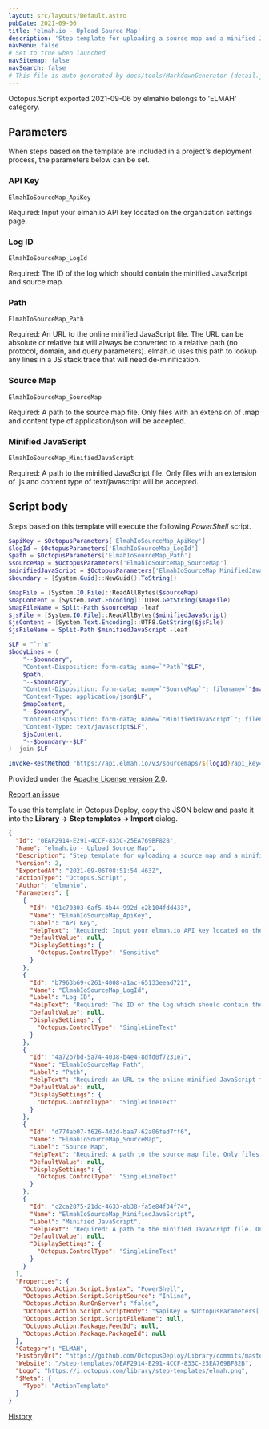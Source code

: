 ```yaml
---
layout: src/layouts/Default.astro
pubDate: 2021-09-06
title: 'elmah.io - Upload Source Map'
description: 'Step template for uploading a source map and a minified JavaScript file to elmah.io.'
navMenu: false
# Set to true when launched
navSitemap: false
navSearch: false
# This file is auto-generated by docs/tools/MarkdownGenerator (detail.js)
---
```


Octopus.Script exported 2021-09-06 by elmahio belongs to 'ELMAH' category.

## Parameters

When steps based on the template are included in a project's deployment process, the parameters below can be set.


<div class="param">

### API Key

`ElmahIoSourceMap_ApiKey`

Required: Input your elmah.io API key located on the organization settings page.

</div>
        
<div class="param">

### Log ID

`ElmahIoSourceMap_LogId`

Required: The ID of the log which should contain the minified JavaScript and source map.

</div>
        
<div class="param">

### Path

`ElmahIoSourceMap_Path`

Required: An URL to the online minified JavaScript file. The URL can be absolute or relative but will always be converted to a relative path (no protocol, domain, and query parameters). elmah.io uses this path to lookup any lines in a JS stack trace that will need de-minification.

</div>
        
<div class="param">

### Source Map

`ElmahIoSourceMap_SourceMap`

Required: A path to the source map file. Only files with an extension of .map and content type of application/json will be accepted.

</div>
        
<div class="param">

### Minified JavaScript

`ElmahIoSourceMap_MinifiedJavaScript`

Required: A path to the minified JavaScript file. Only files with an extension of .js and content type of text/javascript will be accepted.

</div>
        

## Script body

Steps based on this template will execute the following *PowerShell* script.

```powershell
$apiKey = $OctopusParameters['ElmahIoSourceMap_ApiKey']
$logId = $OctopusParameters['ElmahIoSourceMap_LogId']
$path = $OctopusParameters['ElmahIoSourceMap_Path']
$sourceMap = $OctopusParameters['ElmahIoSourceMap_SourceMap']
$minifiedJavaScript = $OctopusParameters['ElmahIoSourceMap_MinifiedJavaScript']
$boundary = [System.Guid]::NewGuid().ToString()

$mapFile = [System.IO.File]::ReadAllBytes($sourceMap)
$mapContent = [System.Text.Encoding]::UTF8.GetString($mapFile)
$mapFileName = Split-Path $sourceMap -leaf
$jsFile = [System.IO.File]::ReadAllBytes($minifiedJavaScript)
$jsContent = [System.Text.Encoding]::UTF8.GetString($jsFile)
$jsFileName = Split-Path $minifiedJavaScript -leaf

$LF = "`r`n"
$bodyLines = (
    "--$boundary",
    "Content-Disposition: form-data; name=`"Path`"$LF",
    $path,
    "--$boundary",
    "Content-Disposition: form-data; name=`"SourceMap`"; filename=`"$mapFileName`"",
    "Content-Type: application/json$LF",
    $mapContent,
    "--$boundary",
    "Content-Disposition: form-data; name=`"MinifiedJavaScript`"; filename=`"$jsFileName`"",
    "Content-Type: text/javascript$LF",
    $jsContent,
    "--$boundary--$LF"
) -join $LF

Invoke-RestMethod "https://api.elmah.io/v3/sourcemaps/${logId}?api_key=${apiKey}" -Method POST -ContentType "multipart/form-data; boundary=`"$boundary`"" -Body $bodyLines
```

Provided under the [Apache License version 2.0](https://github.com/OctopusDeploy/Library/blob/master/LICENSE.txt).

[Report an issue](https://github.com/OctopusDeploy/Library/issues/new?assignees=&labels=&projects=&template=bug-report.yml&title=Issue%20with%20elmah.io%20-%20Upload%20Source%20Map&step-template=elmah.io%20-%20Upload%20Source%20Map)

<div class="get-json">

To use this template in Octopus Deploy, copy the JSON below and paste it into the **Library → Step templates → Import** dialog.

```json
{
  "Id": "0EAF2914-E291-4CCF-833C-25EA769BF82B",
  "Name": "elmah.io - Upload Source Map",
  "Description": "Step template for uploading a source map and a minified JavaScript file to elmah.io.",
  "Version": 2,
  "ExportedAt": "2021-09-06T08:51:54.463Z",
  "ActionType": "Octopus.Script",
  "Author": "elmahio",
  "Parameters": [
    {
      "Id": "01c70303-6af5-4b44-992d-e2b104fdd433",
      "Name": "ElmahIoSourceMap_ApiKey",
      "Label": "API Key",
      "HelpText": "Required: Input your elmah.io API key located on the organization settings page.",
      "DefaultValue": null,
      "DisplaySettings": {
        "Octopus.ControlType": "Sensitive"
      }
    },
    {
      "Id": "b7963b69-c261-4008-a1ac-65133eead721",
      "Name": "ElmahIoSourceMap_LogId",
      "Label": "Log ID",
      "HelpText": "Required: The ID of the log which should contain the minified JavaScript and source map.",
      "DefaultValue": null,
      "DisplaySettings": {
        "Octopus.ControlType": "SingleLineText"
      }
    },
    {
      "Id": "4a72b7bd-5a74-4038-b4e4-8dfd0f7231e7",
      "Name": "ElmahIoSourceMap_Path",
      "Label": "Path",
      "HelpText": "Required: An URL to the online minified JavaScript file. The URL can be absolute or relative but will always be converted to a relative path (no protocol, domain, and query parameters). elmah.io uses this path to lookup any lines in a JS stack trace that will need de-minification.",
      "DefaultValue": null,
      "DisplaySettings": {
        "Octopus.ControlType": "SingleLineText"
      }
    },
    {
      "Id": "d774ab07-f626-4d2d-baa7-62a06fed7ff6",
      "Name": "ElmahIoSourceMap_SourceMap",
      "Label": "Source Map",
      "HelpText": "Required: A path to the source map file. Only files with an extension of .map and content type of application/json will be accepted.",
      "DefaultValue": null,
      "DisplaySettings": {
        "Octopus.ControlType": "SingleLineText"
      }
    },
    {
      "Id": "c2ca2875-21dc-4633-ab38-fa5e84f34f74",
      "Name": "ElmahIoSourceMap_MinifiedJavaScript",
      "Label": "Minified JavaScript",
      "HelpText": "Required: A path to the minified JavaScript file. Only files with an extension of .js and content type of text/javascript will be accepted.",
      "DefaultValue": null,
      "DisplaySettings": {
        "Octopus.ControlType": "SingleLineText"
      }
    }
  ],
  "Properties": {
    "Octopus.Action.Script.Syntax": "PowerShell",
    "Octopus.Action.Script.ScriptSource": "Inline",
    "Octopus.Action.RunOnServer": "false",
    "Octopus.Action.Script.ScriptBody": "$apiKey = $OctopusParameters['ElmahIoSourceMap_ApiKey']\n$logId = $OctopusParameters['ElmahIoSourceMap_LogId']\n$path = $OctopusParameters['ElmahIoSourceMap_Path']\n$sourceMap = $OctopusParameters['ElmahIoSourceMap_SourceMap']\n$minifiedJavaScript = $OctopusParameters['ElmahIoSourceMap_MinifiedJavaScript']\n$boundary = [System.Guid]::NewGuid().ToString()\n\n$mapFile = [System.IO.File]::ReadAllBytes($sourceMap)\n$mapContent = [System.Text.Encoding]::UTF8.GetString($mapFile)\n$mapFileName = Split-Path $sourceMap -leaf\n$jsFile = [System.IO.File]::ReadAllBytes($minifiedJavaScript)\n$jsContent = [System.Text.Encoding]::UTF8.GetString($jsFile)\n$jsFileName = Split-Path $minifiedJavaScript -leaf\n\n$LF = \"`r`n\"\n$bodyLines = (\n    \"--$boundary\",\n    \"Content-Disposition: form-data; name=`\"Path`\"$LF\",\n    $path,\n    \"--$boundary\",\n    \"Content-Disposition: form-data; name=`\"SourceMap`\"; filename=`\"$mapFileName`\"\",\n    \"Content-Type: application/json$LF\",\n    $mapContent,\n    \"--$boundary\",\n    \"Content-Disposition: form-data; name=`\"MinifiedJavaScript`\"; filename=`\"$jsFileName`\"\",\n    \"Content-Type: text/javascript$LF\",\n    $jsContent,\n    \"--$boundary--$LF\"\n) -join $LF\n\nInvoke-RestMethod \"https://api.elmah.io/v3/sourcemaps/${logId}?api_key=${apiKey}\" -Method POST -ContentType \"multipart/form-data; boundary=`\"$boundary`\"\" -Body $bodyLines",
    "Octopus.Action.Script.ScriptFileName": null,
    "Octopus.Action.Package.FeedId": null,
    "Octopus.Action.Package.PackageId": null
  },
  "Category": "ELMAH",
  "HistoryUrl": "https://github.com/OctopusDeploy/Library/commits/master/step-templates//opt/buildagent/work/75443764cd38076d/step-templates/elmahio-upload-source-map.json",
  "Website": "/step-templates/0EAF2914-E291-4CCF-833C-25EA769BF82B",
  "Logo": "https://i.octopus.com/library/step-templates/elmah.png",
  "$Meta": {
    "Type": "ActionTemplate"
  }
}
```

[History](https://github.com/OctopusDeploy/Library/commits/master/step-templates/https://github.com/OctopusDeploy/Library/commits/master/step-templates//opt/buildagent/work/75443764cd38076d/step-templates/elmahio-upload-source-map.json)

</div>
